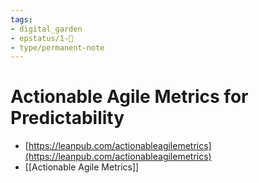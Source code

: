 ```yaml
---
tags: 
- digital_garden
- epstatus/1-🌱
- type/permanent-note
---
```

# Actionable Agile Metrics for Predictability
+ [https://leanpub.com/actionableagilemetrics](https://leanpub.com/actionableagilemetrics)
+ [[Actionable Agile Metrics]]

